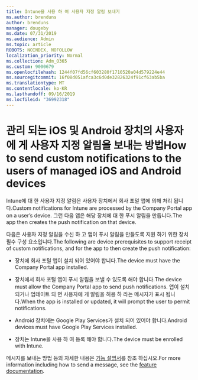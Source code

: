 ```yaml
---
title: Intune을 사용 하 여 사용자 지정 알림 보내기
ms.author: brenduns
author: brenduns
manager: dougeby
ms.date: 07/31/2019
ms.audience: Admin
ms.topic: article
ROBOTS: NOINDEX, NOFOLLOW
localization_priority: Normal
ms.collection: Adm_O365
ms.custom: 9000679
ms.openlocfilehash: 1244f07fd56cf603280f1710520a04d579224e44
ms.sourcegitcommit: 16f08d051afca3c6d0de32826324f91cf63ab5ba
ms.translationtype: MT
ms.contentlocale: ko-KR
ms.lasthandoff: 09/16/2019
ms.locfileid: "36992318"
---
```

# <a name="how-to-send-custom-notifications-to-the-users-of-managed-ios-and-android-devices"></a><span data-ttu-id="9d812-102">관리 되는 iOS 및 Android 장치의 사용자에 게 사용자 지정 알림을 보내는 방법</span><span class="sxs-lookup"><span data-stu-id="9d812-102">How to send custom notifications to the users of managed iOS and Android devices</span></span>

<span data-ttu-id="9d812-103">Intune에 대 한 사용자 지정 알림은 사용자 장치에서 회사 포털 앱에 의해 처리 됩니다.</span><span class="sxs-lookup"><span data-stu-id="9d812-103">Custom notifications for Intune are processed by the Company Portal app on a user’s device.</span></span> <span data-ttu-id="9d812-104">그런 다음 앱은 해당 장치에 대 한 푸시 알림을 만듭니다.</span><span class="sxs-lookup"><span data-stu-id="9d812-104">The app then creates the push notification on that device.</span></span>

<span data-ttu-id="9d812-105">다음은 사용자 지정 알림을 수신 하 고 앱이 푸시 알림을 만들도록 지원 하기 위한 장치 필수 구성 요소입니다.</span><span class="sxs-lookup"><span data-stu-id="9d812-105">The following are device prerequisites to support receipt of custom notifications, and for the app to then create the push notification:</span></span>

- <span data-ttu-id="9d812-106">장치에 회사 포털 앱이 설치 되어 있어야 합니다.</span><span class="sxs-lookup"><span data-stu-id="9d812-106">The device must have the Company Portal app installed.</span></span>  

- <span data-ttu-id="9d812-107">장치에서 회사 포털 앱이 푸시 알림을 보낼 수 있도록 해야 합니다.</span><span class="sxs-lookup"><span data-stu-id="9d812-107">The device must allow the Company Portal app to send push notifications.</span></span> <span data-ttu-id="9d812-108">앱이 설치 되거나 업데이트 되 면 사용자에 게 알림을 허용 하 라는 메시지가 표시 됩니다.</span><span class="sxs-lookup"><span data-stu-id="9d812-108">When the app is installed or updated, it will prompt the user to permit notifications.</span></span>

- <span data-ttu-id="9d812-109">Android 장치에는 Google Play Services가 설치 되어 있어야 합니다.</span><span class="sxs-lookup"><span data-stu-id="9d812-109">Android devices must have Google Play Services installed.</span></span>

- <span data-ttu-id="9d812-110">장치는 Intune을 사용 하 여 등록 해야 합니다.</span><span class="sxs-lookup"><span data-stu-id="9d812-110">The device must be enrolled with Intune.</span></span>

<span data-ttu-id="9d812-111">메시지를 보내는 방법 등의 자세한 내용은 [기능 설명서](https://docs.microsoft.com/intune/custom-notifications)를 참조 하십시오.</span><span class="sxs-lookup"><span data-stu-id="9d812-111">For more information including how to send a message, see the [feature documentation](https://docs.microsoft.com/intune/custom-notifications).</span></span>
